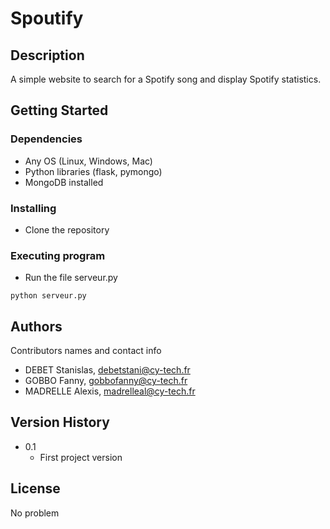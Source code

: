 # Spoutify

## Description

A simple website to search for a Spotify song and display Spotify statistics.
## Getting Started

### Dependencies

* Any OS (Linux, Windows, Mac)
* Python libraries (flask, pymongo)
* MongoDB installed

### Installing

* Clone the repository

### Executing program

* Run the file serveur.py
```
python serveur.py
```


## Authors

Contributors names and contact info

* DEBET Stanislas, debetstani@cy-tech.fr
* GOBBO Fanny, gobbofanny@cy-tech.fr
* MADRELLE Alexis, madrelleal@cy-tech.fr

## Version History

* 0.1
    * First project version

## License

No problem
